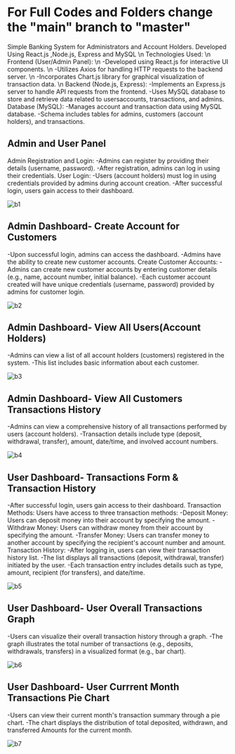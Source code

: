 # For Full Codes and Folders change the "main" branch to "master"
Simple Banking System for Administrators and Account Holders. Developed Using React.js ,Node.js, Express and MySQL  \n
Technologies Used:  \n
  Frontend (User/Admin Panel):  \n
    -Developed using React.js for interactive UI components.  \n
    -Utilizes Axios for handling HTTP requests to the backend server.  \n
    -Incorporates Chart.js library for graphical visualization of transaction data.  \n
  Backend (Node.js, Express):
    -Implements an Express.js server to handle API requests from the frontend.
    -Uses MySQL database to store and retrieve data related to usersaccounts, transactions, and admins.
  Database (MySQL):
    -Manages account and transaction data using MySQL database.
    -Schema includes tables for admins, customers (account holders), and transactions.

## Admin and User Panel 
Admin Registration and Login:
 -Admins can register by providing their details (username, password).
 -After registration, admins can log in using their credentials.
User Login:
 -Users (account holders) must log in using credentials provided by admins during account creation.
 -After successful login, users gain access to their dashboard.
 
![b1](https://github.com/brainbotsector/React-Banking-App/assets/88769793/3d1c8d15-4400-4e89-a84c-839199cce8ce)
## Admin Dashboard- Create Account for Customers
 -Upon successful login, admins can access the dashboard.
 -Admins have the ability to create new customer accounts.
Create Customer Accounts:
 -Admins can create new customer accounts by entering customer details (e.g., name, account number, initial balance).
 -Each customer account created will have unique credentials (username, password) provided by admins for customer login.
 
![b2](https://github.com/brainbotsector/React-Banking-App/assets/88769793/1a50ad0f-070a-4252-b56b-45ccab864cfd)
## Admin Dashboard- View All Users(Account Holders)
 -Admins can view a list of all account holders (customers) registered in the system.
 -This list includes basic information about each customer.
 
![b3](https://github.com/brainbotsector/React-Banking-App/assets/88769793/841d2f55-67e3-4eb1-bd10-eb9747460ec4)
## Admin Dashboard- View All Customers Transactions History
 -Admins can view a comprehensive history of all transactions performed by users (account holders).
 -Transaction details include type (deposit, withdrawal, transfer), amount, date/time, and involved account numbers.
 
![b4](https://github.com/brainbotsector/React-Banking-App/assets/88769793/458d7d74-195f-4691-a5e6-4bb48995a1f2)
## User Dashboard- Transactions Form & Transaction History
 -After successful login, users gain access to their dashboard.
Transaction Methods:
  Users have access to three transaction methods:
  -Deposit Money: Users can deposit money into their account by specifying the amount.
  -Withdraw Money: Users can withdraw money from their account by specifying the amount.
  -Transfer Money: Users can transfer money to another account by specifying the recipient's account number and amount.
Transaction History:
  -After logging in, users can view their transaction history list.
  -The list displays all transactions (deposit, withdrawal, transfer) initiated by the user.
  -Each transaction entry includes details such as type, amount, recipient (for transfers), and date/time.
  
![b5](https://github.com/brainbotsector/React-Banking-App/assets/88769793/7df4d3d0-6f5a-4aa8-acb9-e5a7e9ff7b4d)
## User Dashboard- User Overall Transactions Graph
 -Users can visualize their overall transaction history through a graph.
 -The graph illustrates the total number of transactions (e.g., deposits, withdrawals, transfers) in a visualized format (e.g., bar chart).
 
![b6](https://github.com/brainbotsector/React-Banking-App/assets/88769793/e130bd56-ef3e-45c4-9f95-ec80fe60d79e)
## User Dashboard- User Currrent Month Transactions Pie Chart
 -Users can view their current month's transaction summary through a pie chart.
 -The chart displays the distribution of total deposited, withdrawn, and transferred Amounts for the current month.
 
![b7](https://github.com/brainbotsector/React-Banking-App/assets/88769793/224dcc7e-ef6f-440d-a92a-c2fea58d6ba7)
